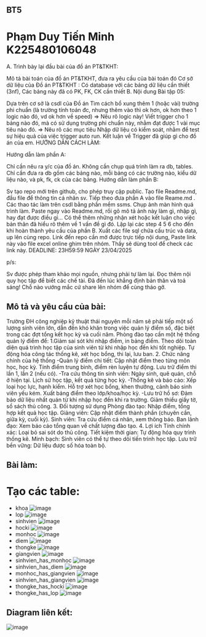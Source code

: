## BT5
# Phạm Duy Tiến Minh K225480106048
A. Trình bày lại đầu bài của đồ án PT&TKHT:

Mô tả bài toán của đồ án PT&TKHT, đưa ra yêu cầu của bài toán đó
Cơ sở dữ liệu của Đồ án PT&TKHT : Có database với các bảng dữ liệu cần thiết (3nf), Các bảng này đã có PK, FK, CK cần thiết
B. Nội dung Bài tập 05:

Dựa trên cơ sở là csdl của Đồ án
Tìm cách bổ xung thêm 1 (hoặc vài) trường phi chuẩn (là trường tính toán đc, nhưng thêm vào thì ok hơn, ok hơn theo 1 logic nào đó, vd ok hơn về speed) => Nêu rõ logic này!
Viết trigger cho 1 bảng nào đó, mà có sử dụng trường phi chuẩn này, nhằm đạt được 1 vài mục tiêu nào đó. => Nêu rõ các mục tiêu
Nhập dữ liệu có kiểm soát, nhằm để test sự hiệu quả của việc trigger auto run.
Kết luận về Trigger đã giúp gì cho đồ án của em.
HƯỚNG DẪN CÁCH LÀM:

Hướng dẫn làm phần A:

Chỉ cần nêu ra y/c của đồ án.
Không cần chụp quá trình làm ra db, tables.
Chỉ cần đưa ra db gồm các bảng nào, mỗi bảng có các trường nào, kiểu dữ liệu nào, và pk, fk, ck của các bảng.
Hướng dẫn làm phần B:

Sv tạo repo mới trên github, cho phép truy cập public.
Tạo file Readme.md, đầu file để thông tin cá nhân sv.
Tiếp theo đưa phần A vào file Reame.md .
Các thao tác làm trên csdl bằng phần mềm ssms.
Chụp ảnh màn hình quá trình làm.
Paste ngay vào Readme.md, rồi gõ mô tả ảnh này làm gì, nhập gì, hay đạt được điều gì...
Có thể thêm những nhận xét hoặc kết luận cho việc bản thân đã hiểu rõ thêm về 1 vấn đề gì đó.
Lặp lại các step 4 5 6 cho đến khi hoàn thành yêu cầu của phần B.
Xuất các file sql chứa cấu trúc và data, up lên cùng repo.
Link đến repo cần mở được trực tiếp nội dung, Paste link này vào file excel online ghim trên nhóm. Thầy sẽ dùng tool để check các link này.
DEADLINE: 23H59:59 NGÀY 23/04/2025

p/s:

Sv được phép tham khảo mọi nguồn, nhưng phải tự làm lại.
Đọc thêm nội quy học tập để biết các chế tài.
Đã đến lúc khẳng định bản thân và toả sáng!
Chỗ nào vướng mắc cứ share lên nhóm để cùng tháo gỡ.

## Mô tả và yêu cầu của bài:
Trường ĐH công nghiệp kỹ thuật thái nguyên mỗi năm sẽ phải tiếp một số lượng sinh viên lớn, dẫn đến khó khăn trong việc quản lý điểm số, đặc biệt trong các đợt tổng kết học kỳ và cuối năm. Phòng đào tạo cần một hệ thống quản lý điểm để:
1.Giảm sai sót khi nhập điểm, in bảng điểm.
Theo dõi toàn diện quá trình học tập của sinh viên từ khi nhập học đến khi tốt nghiệp.
Tự động hóa công tác thống kê, xét học bổng, thi lại, lưu ban.
2. Chức năng chính của hệ thống
-Quản lý điểm chi tiết:
Cập nhật điểm theo từng môn học, học kỳ.
Tính điểm trung bình, điểm rèn luyện tự động.
Lưu trữ điểm thi lần 1, lần 2 (nếu có).
-Tra cứu thông tin sinh viên:
Ngày sinh, quê quán, chỗ ở hiện tại.
Lịch sử học tập, kết quả từng học kỳ.
-Thống kê và báo cáo:
Xếp loại học lực, hạnh kiểm.
Hỗ trợ xét học bổng, khen thưởng, cảnh báo sinh viên yếu kém.
Xuất bảng điểm theo lớp/khoa/học kỳ.
-Lưu trữ hồ sơ:
Đảm bảo dữ liệu nhất quán từ khi nhập học đến khi ra trường.
Giảm thiểu giấy tờ, sổ sách thủ công.
3. Đối tượng sử dụng
Phòng đào tạo: Nhập điểm, tổng hợp kết quả học tập.
Giảng viên: Cập nhật điểm thành phần (chuyên cần, giữa kỳ, cuối kỳ).
Sinh viên: Tra cứu điểm cá nhân, xem thông báo.
Ban lãnh đạo: Xem báo cáo tổng quan về chất lượng đào tạo.
4. Lợi ích
Tính chính xác: Loại bỏ sai sót do thủ công.
Tiết kiệm thời gian: Tự động hóa quy trình thống kê.
Minh bạch: Sinh viên có thể tự theo dõi tiến trình học tập.
Lưu trữ bền vững: Dữ liệu được số hóa toàn bộ.
## Bài làm:
# Tạo các table:
* khoa
![image](https://github.com/user-attachments/assets/cdf1f845-3027-4b42-9c93-37aff6c357e8)
* lop
![image](https://github.com/user-attachments/assets/bdfdabec-eb9b-4793-b3a1-501904d42552)
* sinhvien
![image](https://github.com/user-attachments/assets/d5159d5c-5412-41ed-93ae-b2be5d767042)
* hocki
![image](https://github.com/user-attachments/assets/80dd1a9a-4bb6-4938-9ef7-6615aac0fd10)
* monhoc
![image](https://github.com/user-attachments/assets/0f13eecd-707e-4699-ba16-fb2e74b494ee)
* diem
![image](https://github.com/user-attachments/assets/f2e0415e-97cc-40fa-8133-f5c133bd9812)
* thongke
![image](https://github.com/user-attachments/assets/afb47414-5c8a-434a-b4de-9ac3f511c393)
* giangvien
![image](https://github.com/user-attachments/assets/c46e2998-67e6-4a93-9733-71c4e1dae4d9)
* sinhvien_has_monhoc
![image](https://github.com/user-attachments/assets/9b1f53cb-5876-46a7-a11f-5135c98dbc04)
* sinhvien_has_diem
![image](https://github.com/user-attachments/assets/492986a9-b876-46c0-9b89-9339c8a1b937)
* monhoc_has_giangvien
![image](https://github.com/user-attachments/assets/5c122266-f79e-44c4-9b1d-e8bd417608d4)
* sinhvien_has_giangvien
![image](https://github.com/user-attachments/assets/95325b0c-c9ac-4e75-bccc-c6416d2e68ab)
* thongke_has_hocki
![image](https://github.com/user-attachments/assets/f44e40ca-a49d-447f-b3ae-167654201e48)
* thongke_has_lop
![image](https://github.com/user-attachments/assets/1997ddd7-9b40-4bd5-bf98-2a395ba64994)

## Diagram liên kết:
![image](https://github.com/user-attachments/assets/9df58d55-c23e-4c19-a8ac-463ea2bf81f5)

